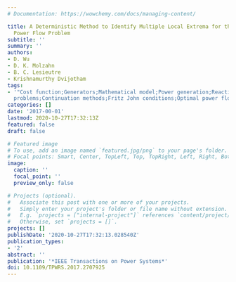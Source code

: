 ```yaml
---
# Documentation: https://wowchemy.com/docs/managing-content/

title: A Deterministic Method to Identify Multiple Local Extrema for the AC Optimal
  Power Flow Problem
subtitle: ''
summary: ''
authors:
- D. Wu
- D. K. Molzahn
- B. C. Lesieutre
- Krishnamurthy Dvijotham
tags:
- '"Cost function;Generators;Mathematical model;Power generation;Reactive power;Search
  problems;Continuation methods;Fritz John conditions;Optimal power flow"'
categories: []
date: '2017-00-01'
lastmod: 2020-10-27T17:32:13Z
featured: false
draft: false

# Featured image
# To use, add an image named `featured.jpg/png` to your page's folder.
# Focal points: Smart, Center, TopLeft, Top, TopRight, Left, Right, BottomLeft, Bottom, BottomRight.
image:
  caption: ''
  focal_point: ''
  preview_only: false

# Projects (optional).
#   Associate this post with one or more of your projects.
#   Simply enter your project's folder or file name without extension.
#   E.g. `projects = ["internal-project"]` references `content/project/deep-learning/index.md`.
#   Otherwise, set `projects = []`.
projects: []
publishDate: '2020-10-27T17:32:13.028540Z'
publication_types:
- '2'
abstract: ''
publication: '*IEEE Transactions on Power Systems*'
doi: 10.1109/TPWRS.2017.2707925
---
```

